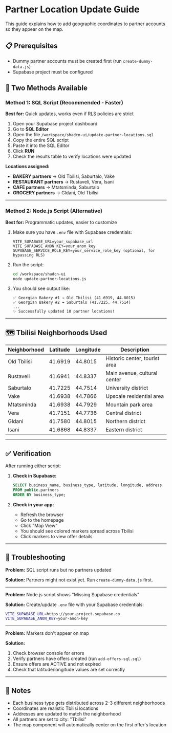 # Partner Location Update Guide

This guide explains how to add geographic coordinates to partner accounts so they appear on the map.

## 📋 Prerequisites

- Dummy partner accounts must be created first (run `create-dummy-data.js`)
- Supabase project must be configured

## 🎯 Two Methods Available

### Method 1: SQL Script (Recommended - Faster)

**Best for:** Quick updates, works even if RLS policies are strict

1. Open your Supabase project dashboard
2. Go to **SQL Editor**
3. Open the file `/workspace/shadcn-ui/update-partner-locations.sql`
4. Copy the entire SQL script
5. Paste it into the SQL Editor
6. Click **RUN**
7. Check the results table to verify locations were updated

**Locations assigned:**
- **BAKERY partners** → Old Tbilisi, Saburtalo, Vake
- **RESTAURANT partners** → Rustaveli, Vera, Isani  
- **CAFE partners** → Mtatsminda, Saburtalo
- **GROCERY partners** → Gldani, Old Tbilisi

---

### Method 2: Node.js Script (Alternative)

**Best for:** Programmatic updates, easier to customize

1. Make sure you have `.env` file with Supabase credentials:
   ```
   VITE_SUPABASE_URL=your_supabase_url
   VITE_SUPABASE_ANON_KEY=your_anon_key
   SUPABASE_SERVICE_ROLE_KEY=your_service_role_key (optional, for bypassing RLS)
   ```

2. Run the script:
   ```bash
   cd /workspace/shadcn-ui
   node update-partner-locations.js
   ```

3. You should see output like:
   ```
   ✅ Georgian Bakery #1 → Old Tbilisi (41.6919, 44.8015)
   ✅ Georgian Bakery #2 → Saburtalo (41.7225, 44.7514)
   ...
   ✨ Successfully updated 10 partner locations!
   ```

---

## 🗺️ Tbilisi Neighborhoods Used

| Neighborhood | Latitude | Longitude | Description |
|--------------|----------|-----------|-------------|
| Old Tbilisi | 41.6919 | 44.8015 | Historic center, tourist area |
| Rustaveli | 41.6941 | 44.8337 | Main avenue, cultural center |
| Saburtalo | 41.7225 | 44.7514 | University district |
| Vake | 41.6938 | 44.7866 | Upscale residential area |
| Mtatsminda | 41.6938 | 44.7929 | Mountain park area |
| Vera | 41.7151 | 44.7736 | Central district |
| Gldani | 41.7580 | 44.8015 | Northern district |
| Isani | 41.6868 | 44.8337 | Eastern district |

---

## ✅ Verification

After running either script:

1. **Check in Supabase:**
   ```sql
   SELECT business_name, business_type, latitude, longitude, address
   FROM public.partners
   ORDER BY business_type;
   ```

2. **Check in your app:**
   - Refresh the browser
   - Go to the homepage
   - Click "Map View"
   - You should see colored markers spread across Tbilisi
   - Click markers to view offer details

---

## 🐛 Troubleshooting

**Problem:** SQL script runs but no partners updated

**Solution:** Partners might not exist yet. Run `create-dummy-data.js` first.

---

**Problem:** Node.js script shows "Missing Supabase credentials"

**Solution:** Create/update `.env` file with your Supabase credentials:
```bash
VITE_SUPABASE_URL=https://your-project.supabase.co
VITE_SUPABASE_ANON_KEY=your-anon-key
```

---

**Problem:** Markers don't appear on map

**Solution:** 
1. Check browser console for errors
2. Verify partners have offers created (run `add-offers-sql.sql`)
3. Ensure offers are ACTIVE and not expired
4. Check that latitude/longitude values are set correctly

---

## 📝 Notes

- Each business type gets distributed across 2-3 different neighborhoods
- Coordinates are realistic Tbilisi locations
- Addresses are updated to match the neighborhood
- All partners are set to city: "Tbilisi"
- The map component will automatically center on the first offer's location